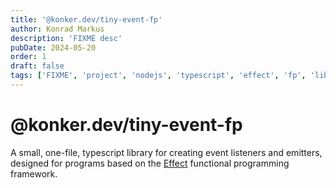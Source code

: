 ```yaml
---
title: '@konker.dev/tiny-event-fp'
author: Konrad Markus
description: 'FIXME desc'
pubDate: 2024-05-20
order: 1
draft: false
tags: ['FIXME', 'project', 'nodejs', 'typescript', 'effect', 'fp', 'lib']
---
```


# @konker.dev/tiny-event-fp

A small, one-file, typescript library for creating event listeners and emitters, designed for programs based on the [Effect](https://effect.website/) functional programming framework.
